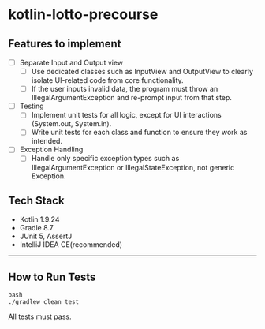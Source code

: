 # kotlin-lotto-precourse

## Features to implement
- [ ] Separate Input and Output view
  - [ ] Use dedicated classes such as InputView and OutputView to clearly isolate UI-related code from core functionality.
  - [ ] If the user inputs invalid data, the program must throw an IllegalArgumentException and re-prompt input from that step.
- [ ] Testing
  - [ ] Implement unit tests for all logic, except for UI interactions (System.out, System.in).
  - [ ] Write unit tests for each class and function to ensure they work as intended.
- [ ] Exception Handling
  - [ ] Handle only specific exception types such as IllegalArgumentException or IllegalStateException, not generic Exception.

## Tech Stack

- Kotlin 1.9.24
- Gradle 8.7
- JUnit 5, AssertJ
- IntelliJ IDEA CE(recommended)

---

## How to Run Tests
```
bash
./gradlew clean test
```
All tests must pass.